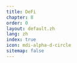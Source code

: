 ```yaml
---
title: DeFi
chapter: 8
order: 0
layout: default.zh
lang: zh
index: true
icon: mdi-alpha-d-circle
sitemap: false
---
```


